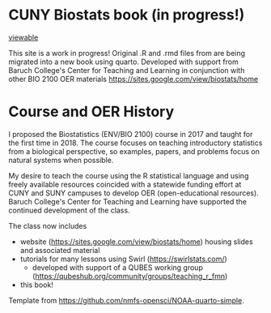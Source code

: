 
# CUNY Biostats book (in progress!)

[viewable](https://jsgosnell.github.io/cuny_biostats_book/)

This site is a work in progress! Original .R and .rmd files from are
being migrated into a new book using quarto.
Developed with support from Baruch College's Center for Teaching and Learning 
in conjunction with other BIO 2100 OER materials 
https://sites.google.com/view/biostats/home

# Course and OER History

I proposed the Biostatistics (ENV/BIO 2100) course in 2017 and taught for the 
first time in 2018. The course focuses on teaching introductory statistics from 
a biological perspective, so examples, papers, and problems focus on natural 
systems when possible.

My desire to teach the course using the R statistical language and using freely 
available resources coincided with a statewide funding effort at CUNY and SUNY 
campuses to develop OER (open-educational resources).  Baruch College's Center for
Teaching and Learning have supported the continued development of the class.

The class now includes 

* website (https://sites.google.com/view/biostats/home) housing slides and 
associated material
* tutorials for many lessons using Swirl (https://swirlstats.com/)
    * developed with support of a QUBES working group (https://qubeshub.org/community/groups/teaching_r_fmn)
* this book!


Template from https://github.com/nmfs-opensci/NOAA-quarto-simple.  